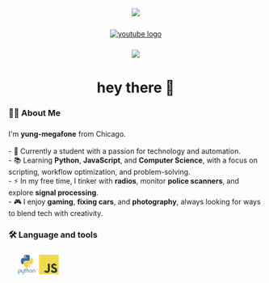 <div align="center">
  <img height="150" src="https://avatars.githubusercontent.com/u/61205646"  />
</div>

###

<div align="center">
  <a href="https://www.youtube.com/@yung-megafone" target="_blank"><img src="https://img.shields.io/static/v1?message=Youtube&logo=youtube&label=&color=FF0000&logoColor=white&labelColor=&style=for-the-badge" height="25" alt="youtube logo"  /></a>
</div>

###

<div align="center">
  <img src="https://visitor-badge.laobi.icu/badge?page_id=yung-megafone"  />
</div>

###

<h1 align="center">hey there 👋</h1>

###

<h3 align="left">👩‍💻  About Me</h3>

###

<p align="left">
  I'm <strong>yung-megafone</strong> from Chicago.<br><br>
  - 🔭 Currently a student with a passion for technology and automation.<br>
  - 📚 Learning <strong>Python</strong>, <strong>JavaScript</strong>, and <strong>Computer Science</strong>, with a focus on scripting, workflow optimization, and problem-solving.<br>
  - ⚡ In my free time, I tinker with <strong>radios</strong>, monitor <strong>police scanners</strong>, and explore <strong>signal processing</strong>.<br>
  - 🎮 I enjoy <strong>gaming</strong>, <strong>fixing cars</strong>, and <strong>photography</strong>, always looking for ways to blend tech with creativity.<br>
</p>

###

<h3 align="left">🛠 Language and tools</h3>

###

<div align="left">
  <img width="12" />
  <img src="https://github.com/devicons/devicon/blob/master/icons/python/python-original-wordmark.svg" height="40" alt="Python Logo" />
  <img src="https://github.com/devicons/devicon/blob/master/icons/javascript/javascript-original.svg" height="40" alt="Javascript Logo" />
  
</div>

###
